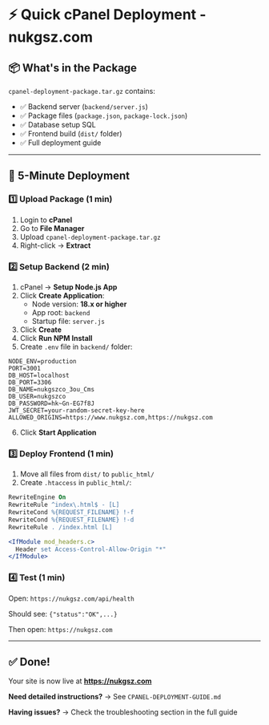 # ⚡ Quick cPanel Deployment - nukgsz.com

## 📦 What's in the Package

`cpanel-deployment-package.tar.gz` contains:
- ✅ Backend server (`backend/server.js`)
- ✅ Package files (`package.json`, `package-lock.json`)
- ✅ Database setup SQL
- ✅ Frontend build (`dist/` folder)
- ✅ Full deployment guide

---

## 🚀 5-Minute Deployment

### 1️⃣ Upload Package (1 min)

1. Login to **cPanel**
2. Go to **File Manager**
3. Upload `cpanel-deployment-package.tar.gz`
4. Right-click → **Extract**

### 2️⃣ Setup Backend (2 min)

1. cPanel → **Setup Node.js App**
2. Click **Create Application**:
   - Node version: **18.x or higher**
   - App root: `backend`
   - Startup file: `server.js`
3. Click **Create**
4. Click **Run NPM Install**
5. Create `.env` file in `backend/` folder:

```env
NODE_ENV=production
PORT=3001
DB_HOST=localhost
DB_PORT=3306
DB_NAME=nukgszco_3ou_Cms
DB_USER=nukgszco
DB_PASSWORD=hk~Gn-EG7f8J
JWT_SECRET=your-random-secret-key-here
ALLOWED_ORIGINS=https://www.nukgsz.com,https://nukgsz.com
```

6. Click **Start Application**

### 3️⃣ Deploy Frontend (1 min)

1. Move all files from `dist/` to `public_html/`
2. Create `.htaccess` in `public_html/`:

```apache
RewriteEngine On
RewriteRule ^index\.html$ - [L]
RewriteCond %{REQUEST_FILENAME} !-f
RewriteCond %{REQUEST_FILENAME} !-d
RewriteRule . /index.html [L]

<IfModule mod_headers.c>
  Header set Access-Control-Allow-Origin "*"
</IfModule>
```

### 4️⃣ Test (1 min)

Open: `https://nukgsz.com/api/health`

Should see: `{"status":"OK",...}`

Then open: `https://nukgsz.com`

---

## ✅ Done!

Your site is now live at **https://nukgsz.com**

**Need detailed instructions?** → See `CPANEL-DEPLOYMENT-GUIDE.md`

**Having issues?** → Check the troubleshooting section in the full guide
